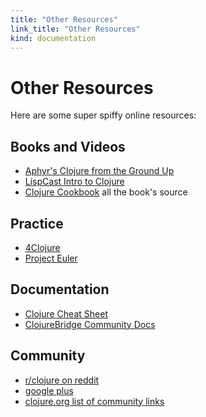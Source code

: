 ```yaml
--- 
title: "Other Resources"
link_title: "Other Resources"
kind: documentation
---
```


# Other Resources

Here are some super spiffy online resources:

## Books and Videos

* [Aphyr's Clojure from the Ground Up](http://aphyr.com/posts/301-clojure-from-the-ground-up-welcome)
* [LispCast Intro to Clojure](http://www.purelyfunctional.tv/intro-to-clojure)
* [Clojure Cookbook](https://github.com/clojure-cookbook/clojure-cookbook)
  all the book's source


## Practice

* [4Clojure](www.4clojure.com)
* [Project Euler](projecteuler.net/)

## Documentation

* [Clojure Cheat Sheet](http://clojure.org/cheatsheet)
* [ClojureBridge Community Docs](http://clojurebridge.github.io/community-docs/)

## Community

* [r/clojure on reddit](http://www.reddit.com/r/clojure)
* [google plus](https://plus.google.com/communities/103410768849046117338)
* [clojure.org list of community links](http://clojure.org/community)
